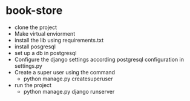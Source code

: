 # book-store

- clone the project
- Make virtual enviorment
- install the lib using requirements.txt
- install posgresql
- set up a db in postgresql
- Configure the django settings according postgresql configuration in settings.py
- Create a super user using the command
  - python manage.py createsuperuser
- run the project 
  - python manage.py django runserver